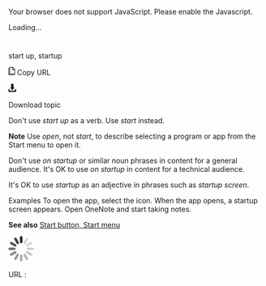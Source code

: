Your browser does not support JavaScript. Please enable the Javascript.

Loading...

# 

start up, startup

![Copy URL](media/start-up-startup/Copy.png)
Copy URL

![Download](media/start-up-startup/Download.png)

Download topic

Don't use *start up* as a verb. Use *start* instead.

**Note** Use *open*, not *start*, to describe selecting a program or app from the Start menu to open it.

Don't use *on startup* or similar noun phrases in content for a general audience. It's OK to use *on startup* in content for a technical audience.

It's OK to use *startup* as an adjective in phrases such as *startup screen*.

Examples
To open the app, select the icon.
When the app opens, a startup screen appears.
Open OneNote and start taking notes.

**See also** [Start button, Start menu](https://worldready.cloudapp.net/Styleguide/Read?id=2700&topicid=36078)

![In progress](media/start-up-startup/activity-large.gif)

URL :
